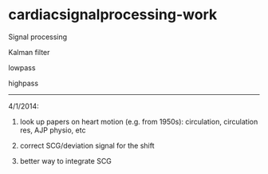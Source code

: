 cardiacsignalprocessing-work
============================
Signal processing

Kalman filter

lowpass

highpass


------------------------------
4/1/2014:

1. look up papers on heart motion (e.g. from 1950s): circulation, circulation res, AJP physio, etc

2. correct SCG/deviation signal for the shift

3. better way to integrate SCG
